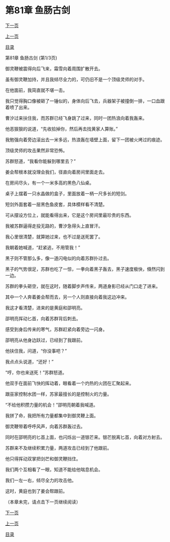 <h1>第81章   鱼肠古剑</h1>
            <div><p><a href="./0241_%E7%AC%AC81%E7%AB%A0_%E9%B1%BC%E8%82%A0%E5%8F%A4%E5%89%91.md">下一页</a></p><p><a href="./0239_%E7%AC%AC80%E7%AB%A0_%E4%BC%BC%E6%9B%BE%E7%9B%B8%E8%AF%86.md">上一页</a></p><p><a href="../">目录</a></p></div>
            <div><p>第81章   鱼肠古剑 (第1/3页)</p><p>御灵鞭被震得向后飞来，霜雪向着周围扩散开去。</p><p>虽有御灵鞭加持，并且我倾尽全力的，可仍旧不是一个顶级灵师的对手。</p><p>在他面前，我简直就不堪一击。</p><p>我只觉得胸口像被砸了一锤似的，身体向后飞去，兵器架子被撞倒一排，一口血跟着喷了出来。</p><p>曹汐过来扶住我，而苏群已经飞身跳了过来，同时一团热浪向着我轰来。</p><p>他恶狠狠的说道，“先收拾掉你，然后再去找黄家人算账。”</p><p>我勉强向着旁边滚出去一米多远，热浪轰在墙壁上面，留下一团被火烤过的痕迹。</p><p>顶级灵师的攻击果然非常恐怖。</p><p>苏群怒道，“我看你能躲到哪里去？”</p><p>姜会帮根本就没理会我们，径直向着房间里面走去。</p><p>在房间尽头，有一个一米多高的黑色八仙桌。</p><p>桌子上摆着一只水晶做的盒子，里面放着一柄一尺多长的短剑。</p><p>短剑外面套着一层黑色鱼皮套，具体模样看不清楚。</p><p>可从摆设方位上，就能看得出来，它是这个房间里最珍贵的东西。</p><p>我被苏群逼得走投无路的，曹汐急得头上直冒汗。</p><p>我心里很清楚，就算她过来，也不过是送死罢了。</p><p>我朝着她喊道，“赶紧逃，不用管我！”</p><p>黑子则不管那么多，像一道闪电似的向着苏群扑过去。</p><p>黑子的气势很足，苏群也吃了一惊，一拳向着黑子轰去，黑子速度极快，倏然闪到一边。</p><p>苏群的拳头砸空，就在这时，随着脚步声传来，两道身影已经从门口走了进来。</p><p>其中一个人奔着姜会帮而去，另一个人则直接向着我这边冲来。</p><p>我这才看清楚，进来的是黄庭和邵明亮。</p><p>邵明亮挥动匕首，向着苏群背后刺去。</p><p>感受到身后传来的寒气，苏群赶紧向着旁边一闪身。</p><p>邵明亮从他身边跃过，已经到了我跟前。</p><p>他扶住我，问道，“你没事吧？”</p><p>我点点头说道，“还好！”</p><p>“哼，你也来送死！”苏群怒道。</p><p>他双手在面前飞快的挥动着，眼看着一个灼热的火团在汇聚起来。</p><p>跟巫家控制水团一样，苏家最擅长的是控制火的力量。</p><p>“不给他积攒力量的机会！”邵明亮朝着我喊道。</p><p>我拼了命，我把所有力量都集中到御灵鞭上面。</p><p>御灵鞭带着呼呼风声，向着苏群轰过去。</p><p>同时在邵明亮的匕首上面，也闪烁出一道银芒来。银芒脱离匕首，向着对方射去。</p><p>苏群来不及继续积累力量，两道攻击已经到了他跟前。</p><p>他只得挥动双掌把剑芒和御灵鞭挡住。</p><p>我们两个互相看了一眼，知道不能给他喘息机会。</p><p>我们一左一右，倾尽全力的攻击他。</p><p>这时，黄庭也到了姜会帮跟前。</p><p>（本章未完，请点击下一页继续阅读）</p></div>
            <div><p><a href="./0241_%E7%AC%AC81%E7%AB%A0_%E9%B1%BC%E8%82%A0%E5%8F%A4%E5%89%91.md">下一页</a></p><p><a href="./0239_%E7%AC%AC80%E7%AB%A0_%E4%BC%BC%E6%9B%BE%E7%9B%B8%E8%AF%86.md">上一页</a></p><p><a href="../">目录</a></p></div>